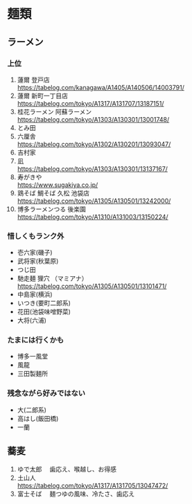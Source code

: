 
# 麺類


## ラーメン

### 上位

1. 蓮爾 登戸店  
  https://tabelog.com/kanagawa/A1405/A140506/14003791/  
1. 蓮爾 新町一丁目店  
  https://tabelog.com/tokyo/A1317/A131707/13187151/  
1. 桂花ラーメン 阿蘇ラーメン  
  https://tabelog.com/tokyo/A1303/A130301/13001748/  
1. とみ田  
1. 六厘舎  
  https://tabelog.com/tokyo/A1302/A130201/13093047/
1. 吉村家  
1. 凪  
  https://tabelog.com/tokyo/A1303/A130301/13137167/  
1. 寿がきや  
  https://www.sugakiya.co.jp/  
1. 鶏そば 鯛そば 久松 池袋店  
  https://tabelog.com/tokyo/A1305/A130501/13242000/
1. 博多ラーメンつる 後楽園
  https://tabelog.com/tokyo/A1310/A131003/13150224/

### 惜しくもランク外

- 壱六家(磯子)
- 武将家(秋葉原)
- つじ田
- 馳走麺 狸穴 （マミアナ）  
  https://tabelog.com/tokyo/A1305/A130501/13101471/
- 中島家(横浜)
- いつき(要町二郎系)
- 花田(池袋味噌野菜)
- 大将(六浦)

### たまには行くかも

- 博多一風堂
- 風龍
- 三田製麺所

### 残念ながら好みではない

- 大(二郎系)
- 高はし(飯田橋)
- 一蘭


## 蕎麦

1. ゆで太郎
　歯応え、喉越し、お得感
1. 土山人  
  https://tabelog.com/tokyo/A1317/A131705/13047472/
1. 富士そば
　麺つゆの風味、冷たさ、歯応え
